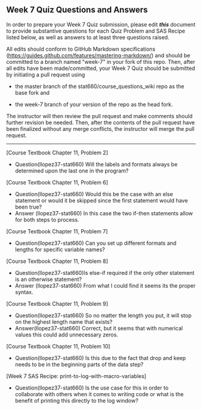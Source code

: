 
## Week 7 Quiz Questions and Answers

In order to prepare your Week 7 Quiz submission, please edit ***this*** document to provide substantive questions for each Quiz Problem and SAS Recipe listed below, as well as answers to at least three questions raised.

All edits should conform to GitHub Markdown specifications (https://guides.github.com/features/mastering-markdown/) and should be committed to a branch named "week-7" in your fork of this repo. Then, after all edits have been made/committed, your Week 7 Quiz should be submitted by initiating a pull request using

- the master branch of the stat660/course_questions_wiki repo as the base fork and

- the week-7 branch of your version of the repo as the head fork.

The instructor will then review the pull request and make comments should further revision be needed. Then, after the contents of the pull request have been finalized without any merge conflicts, the instructor will merge the pull request.



********************************************************************************



[Course Textbook Chapter 11, Problem 2]
- Question(llopez37-stat660) Will the labels and formats always be determined upon the last one in the program? 



[Course Textbook Chapter 11, Problem 6]
- Question(llopez37-stat660) Would this be the case with an else statement or would it be skipped since the first statement would have been true? 
- Answer (llopez37-stat660) In this case the two if-then statements allow for both steps to process.



[Course Textbook Chapter 11, Problem 7]
- Question(llopez37-stat660) Can you set up different formats and lengths for specific variable names? 


[Course Textbook Chapter 11, Problem 8]
- Question(llopez37-stat660)Is else-if required if the only other statement is an otherwise statement? 
- Answer (llopez37-stat660) From what I could find it seems its the proper syntax.


[Course Textbook Chapter 11, Problem 9]
- Question(llopez37-stat660) So no matter the length you put, it will stop on the highest length name that exists?
- Answer(llopez37-stat660) Correct, but it seems that with numerical values this could add unnecessary zeros. 


[Course Textbook Chapter 11, Problem 10]
- Question(llopez37-stat660) Is this due to the fact that drop and keep needs to be in the beginning parts of the data step?



[Week 7 SAS Recipe: print-to-log-with-macro-variables]
- Question(llopez37-stat660) Is the use case for this in order to collaborate with others when it comes to writing code or what is the benefit of printing this directly to the log window? 


